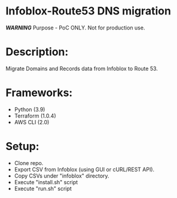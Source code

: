 # Infoblox-Route53 DNS migration

***WARNING***
Purpose - PoC ONLY.
Not for production use.

# Description:
Migrate Domains and Records data from Infoblox to Route 53.

# Frameworks:
 - Python (3.9)
 - Terraform (1.0.4)
 - AWS CLI (2.0)

# Setup:
- Clone repo.
- Export CSV from Infoblox (using GUI or cURL/REST API).
- Copy CSVs under "infoblox" directory.
- Execute "install.sh" script
- Execute "run.sh" script



